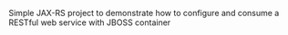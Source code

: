 Simple JAX-RS project to demonstrate how to configure and consume a RESTful web service with JBOSS container
